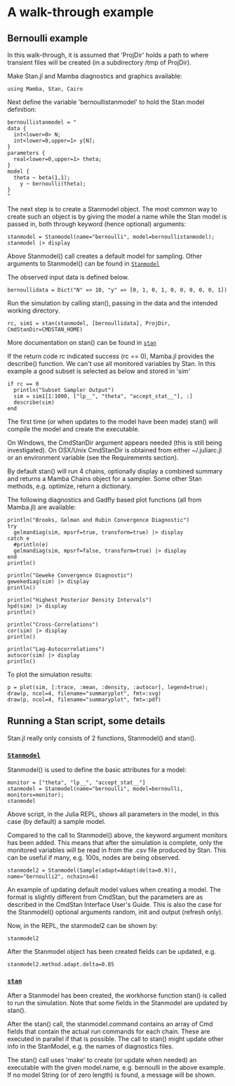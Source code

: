 # A walk-through example

## Bernoulli example

In this walk-through, it is assumed that 'ProjDir' holds a path to where transient files will be created (in a subdirectory /tmp of ProjDir).

Make Stan.jl and Mamba diagnostics and graphics available:
```
using Mamba, Stan, Cairo
```

Next define the variable 'bernoullistanmodel' to hold the Stan model definition:
```
bernoullistanmodel = "
data { 
  int<lower=0> N; 
  int<lower=0,upper=1> y[N];
} 
parameters {
  real<lower=0,upper=1> theta;
} 
model {
  theta ~ beta(1,1);
    y ~ bernoulli(theta);
}
"
```

The next step is to create a Stanmodel object. The most common way to create such an object is by giving the model a name while the Stan model is passed in, both through keyword (hence optional) arguments:
```
stanmodel = Stanmodel(name="bernoulli", model=bernoullistanmodel);
stanmodel |> display
```

Above Stanmodel() call creates a default model for sampling. Other arguments to Stanmodel() can be found in [`Stanmodel`](@ref)

The observed input data is defined below.
```
bernoullidata = Dict("N" => 10, "y" => [0, 1, 0, 1, 0, 0, 0, 0, 0, 1])
```

Run the simulation by calling stan(), passing in the data and the intended working directory. 
```
rc, sim1 = stan(stanmodel, [bernoullidata], ProjDir, CmdStanDir=CMDSTAN_HOME)
```
More documentation on stan() can be found in [`stan`](@ref)

If the return code rc indicated success (rc == 0), Mamba.jl provides the describe() function. We can't use all monitored variables by Stan. In this example a good subset is selected as below and stored in 'sim'
```
if rc == 0
  println("Subset Sampler Output")
  sim = sim1[1:1000, ["lp__", "theta", "accept_stat__"], :]
  describe(sim)
end
```
The first time (or when updates to the model have been made) stan() will compile the model and create the executable.

On Windows, the CmdStanDir argument appears needed (this is still being investigated). On OSX/Unix CmdStanDir is obtained from either ~/.juliarc.jl or an environment variable (see the Requirements section).

By default stan() will run 4 chains, optionally display a combined summary and returns a Mamba Chains object for a sampler. Some other Stan methods, e.g. optimize, return a dictionary.

The following diagnostics and Gadfly based plot functions (all from Mamba.jl) are available:
```
println("Brooks, Gelman and Rubin Convergence Diagnostic")
try
  gelmandiag(sim, mpsrf=true, transform=true) |> display
catch e
  #println(e)
  gelmandiag(sim, mpsrf=false, transform=true) |> display
end
println()

println("Geweke Convergence Diagnostic")
gewekediag(sim) |> display
println()

println("Highest Posterior Density Intervals")
hpd(sim) |> display
println()

println("Cross-Correlations")
cor(sim) |> display
println()

println("Lag-Autocorrelations")
autocor(sim) |> display
println()
```
To plot the simulation results:
```
p = plot(sim, [:trace, :mean, :density, :autocor], legend=true);
draw(p, ncol=4, filename="summaryplot", fmt=:svg)
draw(p, ncol=4, filename="summaryplot", fmt=:pdf)
```

## Running a Stan script, some details

Stan.jl really only consists of 2 functions, Stanmodel() and stan().

### [`Stanmodel`](@ref)

Stanmodel() is used to define the basic attributes for a model:
```
monitor = ["theta", "lp__", "accept_stat__"]
stanmodel = Stanmodel(name="bernoulli", model=bernoulli, monitors=monitor);
stanmodel
```
Above script, in the Julia REPL, shows all parameters in the model, in this case (by default) a sample model.

Compared to the call to Stanmodel() above, the keyword argument monitors has been added. This means that after the simulation is complete, only the monitored variables will be read in from the .csv file produced by Stan. This can be useful if many, e.g. 100s, nodes are being observed.
```
stanmodel2 = Stanmodel(Sample(adapt=Adapt(delta=0.9)), name="bernoulli2", nchains=6)
```
An example of updating default model values when creating a model. The format is slightly different from CmdStan, but the parameters are as described in the CmdStan Interface User's Guide. This is also the case for the Stanmodel() optional arguments random, init and output (refresh only).

Now, in the REPL, the stanmodel2 can be shown by:
```
stanmodel2
```
After the Stanmodel object has been created fields can be updated, e.g.
```
stanmodel2.method.adapt.delta=0.85
```

### [`stan`](@ref)
 
After a Stanmodel has been created, the workhorse function stan() is called to run the simulation. Note that some fields in the Stanmodel are updated by stan().

After the stan() call, the stanmodel.command contains an array of Cmd fields that contain the actual run commands for each chain. These are executed in parallel if that is possible. The call to stan() might update other info in the StanModel, e.g. the names of diagnostics files.

The stan() call uses 'make' to create (or update when needed) an executable with the given model.name, e.g. bernoulli in the above example. If no model String (or of zero length) is found, a message will be shown.
